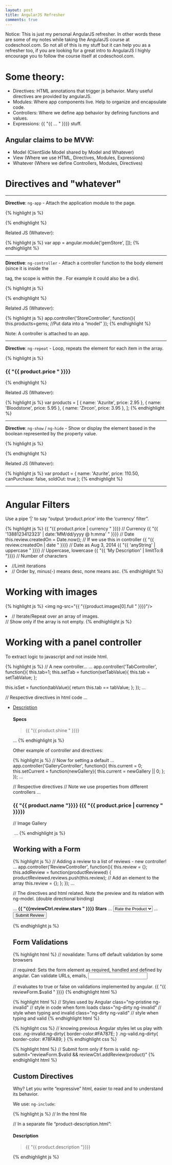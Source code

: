 ```yaml
---
layout: post
title: AngularJS Refresher
comments: true
---
```


<div class="message">
Notice:
This is just my personal AngularJS refresher. In other words these are some of my notes while taking the AngularJS course at codeschool.com.  
So not all of this is my stuff but it can help you as a refresher too, if you are looking for a great intro to AngularJS I highly encourage you to follow the course itself at codeschool.com.
</div>

# Some theory:
- Directives: HTML annotations that trigger js behavior. Many useful directives are provided by angularJS.
- Modules: Where app components live. Help to organize and encapsulate code.
- Controllers: Where we define app behavior by defining functions and values.
- Expressions:  {{ "{{ ... " }}}} stuff.

## Angular claims to be MVW:  
- Model (ClientSide Model shared by Model and Whatever)
- View (Where we use HTML, Directives, Modules, Expressions) 
- Whatever (Where we define Controllers, Modules, Directives)

# Directives and "whatever"

<hr>

**Directive**: `ng-app` - Attach the application module to the page.

{% highlight js %}
<html ng-app="gemStore">

{% endhighlight %}

Related JS (Whatever):

{% highlight js %}
var app = angular.module('gemStore', []);
{% endhighlight %}

<hr>

**Directive**: `ng-controller` - Attach a controller function to the body element (since it is inside the 
<body> tag, the scope is within the <body>. For example it could also be a div).

{% highlight js %}
<body ng-controller="StoreController as store">
{% endhighlight %}

Related JS (Whatever):

{% highlight js %}
app.controller('StoreController', function(){
  this.products=gems; //Put data into a “model”
});
{% endhighlight %}

Note: A controller is attached to an app.

<hr>

**Directive**: `ng-repeat` - Loop, repeats the element for each item in the array.

{% highlight js %}
<div class="product row" ng-repeat="product in store.products">
  <h3> {{ "{{ product.price " }}}} </h3>
</div>
{% endhighlight %}
 
Related JS (Whatever):

{% highlight js %}
  var products = [
    { name: 'Azurite', price: 2.95 },
    { name: 'Bloodstone', price: 5.95 },
    { name: 'Zircon', price: 3.95 },
  ];
{% endhighlight %}
  
<hr>

**Directive**: `ng-show` / `ng-hide` - Show or display the element based in the boolean represented by the property value.

{% highlight js %}
<div class="product row" ng-hide='store.product.soldOut'>
{% endhighlight %}

Related JS (Whatever):

{% highlight js %}
 var product = {
    name: 'Azurite',
    price: 110.50,
    canPurchase: false,
    soldOut: true
  };
{% endhighlight %}

<hr>

# Angular Filters 

Use a pipe ‘|’ to say “output ‘product.price’ into the ‘currency’ filter”.

{% highlight js %}
{{ "{{ product.price | currency " }}}} // Currency
{{ "{{ '1388123412323' | date:'MM/dd/yyyy @ h:mma' " }}}} // Date
this.review.createdOn = Date.now(); // If we use this in controller
{{ "{{ review.createdOn | date " }}}} // Date as Aug 3, 2014
{{ "{{ 'anyString' | uppercase " }}}} // Uppercase, lowercase
{{ "{{ 'My Description' | limitTo:8 "}}}} // Number of characters
<li ng-repeat="product in store.products | limitTo:3"> //Limit iterations
<li ng-repeat="product in store.products | orderBy:'-price'"> // Order by, minus(-) means desc, none means asc.
{% endhighlight %}

# Working with images

{% highlight js %}
<img ng-src="{{ "{{product.images[0].full " }}}}"/>

<li ng-repeat="image in product.images"> // Iterate/Repeat over an array of images.

<div ng-show="product.images.length"> // Show only if the array is not empty.
{% endhighlight js %}

# Working with a panel controller 

To extract logic to javascript and not inside html.

{% highlight js %}
// A new controller...
...
app.controller('TabController', function(){
  this.tab=1;
  this.setTab = function(setTabValue){
      this.tab = setTabValue;
  };
	  
  this.isSet = function(tabValue){
      return this.tab == tabValue;
  };
});
...

// Respective directives in html code
...
<section ng-controller="TabController as tab">
  <ul>
    <li ng-class="{active: tab.isSet(1)}">
      <a href ng-click="tab.setTab(1)"> Description
      </a>
    </li>
<div ng-show="tab.isSet(2)">
  <h4>Specs</h4>
  <blockquote>{{ "{{ product.shine " }}}}</blockquote>
</div>
...
{% endhighlight js %}

Other example of controller and directives:

{% highlight js %}
// Now for setting a default
...
  app.controller('GalleryController', function(){
    this.current = 0;
    this.setCurrent = function(newGallery){
      this.current = newGallery || 0;
    };
  });
...

// Respective directives
// Note we use properties from different controllers
... 
<body ng-controller="StoreController as store">
  <div ng-repeat="product in store.products">
    <h3>
      {{ "{{ product.name "}}}}
      ({{ "{{ product.price | currency " }}}})
    </h3>

// Image Gallery
<div class='gallery' ng-show="product.images.length" ng-controller='GalleryController as gallery'>
<img ng-src="{{ "{{product.images[gallery.current] " }}}}" />
...
{% endhighlight js %}

# Working with a Form

{% highlight js %}
// Adding a review to a list of reviews - new controller!
...
 app.controller('ReviewController', function(){
    this.review = {};
    this.addReview = function(productReviewed) {
    	productReviewed.reviews.push(this.review);  // Add an element to the array
      this.review = {};
    };
  });
...

// The directives and html related.  Note the preview and its relation with ng-model.  (double directional binding)

<form name="reviewForm" ng-controller="ReviewController as reviewCtrl" ng-submit="reviewCtrl.addReview(product)">
...
  <strong>{{ "{{reviewCtrl.review.stars " }}}} Stars</strong>
...
  <select ng-model="reviewCtrl.review.stars" ng-options="stars for stars in [5,4,3,2,1]" title="Stars">
    <option value="">Rate the Product</option>
  </select>
...      
  <input type="submit" value="Submit Review" />
</form>

{% endhighlight js %}

# Form Validations

{% highlight html %}
// novalidate: Turns off default validation by some browsers
<form name=”reviewForm” novalidate> 

// required: Sets the form element as required, handled and defined by angular. Can validate URLs, emails,
<input name=”author” ng-model=”reviewCtrl.revire.author” type=”email” required/>  

// evaluates to true or false on validations implemented by angular.
{{ "{{ reviewForm.$valid " }}}} 
{% endhighlight html %}

{% highlight html %}
// Styles used by Angular
class="ng-pristine ng-invalid" // style in code when form loads
class="ng-dirty ng-invalid" // style when typing and invalid
class="ng-dirty ng-valid" // style when typing and valid
{% endhighlight html %}

{% highlight css %}
// knowing previous Angular styles let us play with css:
.ng-invalid.ng-dirty{
border-color:#FA787E;
}
.ng-valid.ng-dirty{
border-color: #78FA89;
}
{% endhighlight css %}

{% highlight html %}
// Submit form only if form is valid.
ng-submit="reviewForm.$valid && reviewCtrl.addReview(product)" 
{% endhighlight html %}

# Custom Directives

Why? Let you write “expressive” html, easier to read and to understand its behavior.

We use: `ng-include`: 

{% highlight js %}
// In the html file
<div ng-show="tab.isSet(1)" ng-include="'product-description.html'">
</div>

// In a separate file “product-description.html”:
<h4>Description</h4>
<blockquote>{{ "{{ product.description "}}}}</blockquote>
{% endhighlight js %}

